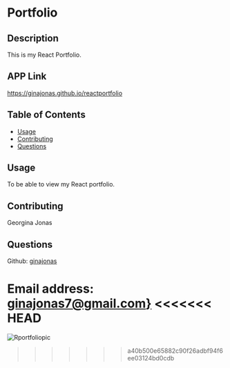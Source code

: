 # Portfolio

  ## Description
  This is my React Portfolio.

  ## APP Link

  https://ginajonas.github.io/reactportfolio

  ## Table of Contents

  - [Usage](#usage)
  - [Contributing](#contributing)
  - [Questions](#questions)

  ## Usage
  To be able to view my React portfolio.
  
  ## Contributing
  Georgina Jonas

  ## Questions
  Github: [ginajonas](https://github.com/ginajonas)

  Email address: [ginajonas7@gmail.com}](mailto:ginajonas7@gmail.com)
<<<<<<< HEAD
=======
  
  ![Rportfoliopic](https://user-images.githubusercontent.com/68718445/104796543-12a4f700-5785-11eb-934f-d36480e47852.png)

>>>>>>> a40b500e65882c90f26adbf94f6ee03124bd0cdb
